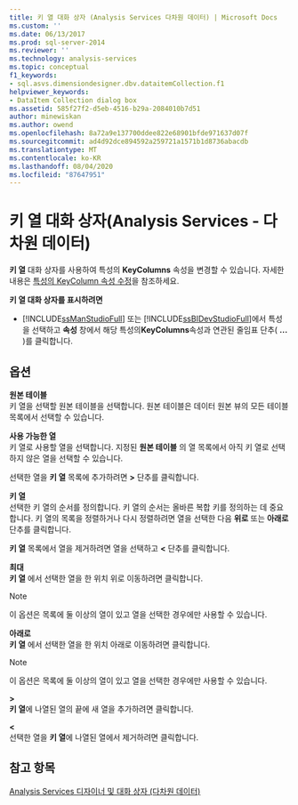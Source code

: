```yaml
---
title: 키 열 대화 상자 (Analysis Services 다차원 데이터) | Microsoft Docs
ms.custom: ''
ms.date: 06/13/2017
ms.prod: sql-server-2014
ms.reviewer: ''
ms.technology: analysis-services
ms.topic: conceptual
f1_keywords:
- sql.asvs.dimensiondesigner.dbv.dataitemCollection.f1
helpviewer_keywords:
- DataItem Collection dialog box
ms.assetid: 585f27f2-d5eb-4516-b29a-2084010b7d51
author: minewiskan
ms.author: owend
ms.openlocfilehash: 8a72a9e137700ddee822e68901bfde971637d07f
ms.sourcegitcommit: ad4d92dce894592a259721a1571b1d8736abacdb
ms.translationtype: MT
ms.contentlocale: ko-KR
ms.lasthandoff: 08/04/2020
ms.locfileid: "87647951"
---
```

# <a name="key-columns-dialog-box-analysis-services---multidimensional-data"></a>키 열 대화 상자(Analysis Services - 다차원 데이터)
  **키 열** 대화 상자를 사용하여 특성의 **KeyColumns** 속성을 변경할 수 있습니다. 자세한 내용은 [특성의 KeyColumn 속성 수정](multidimensional-models/attribute-properties-modify-the-keycolumn-property.md)을 참조하세요.  
  
 **키 열 대화 상자를 표시하려면**  
  
-   [!INCLUDE[ssManStudioFull](../includes/ssmanstudiofull-md.md)] 또는 [!INCLUDE[ssBIDevStudioFull](../includes/ssbidevstudiofull-md.md)]에서 특성을 선택하고 **속성** 창에서 해당 특성의**KeyColumns**속성과 연관된 줄임표 단추( **...** )를 클릭합니다.  
  
## <a name="options"></a>옵션  
 **원본 테이블**  
 키 열을 선택할 원본 테이블을 선택합니다. 원본 테이블은 데이터 원본 뷰의 모든 테이블 목록에서 선택할 수 있습니다.  
  
 **사용 가능한 열**  
 키 열로 사용할 열을 선택합니다. 지정된 **원본 테이블** 의 열 목록에서 아직 키 열로 선택하지 않은 열을 선택할 수 있습니다.  
  
 선택한 열을 **키 열** 목록에 추가하려면 **>** 단추를 클릭합니다.  
  
 **키 열**  
 선택한 키 열의 순서를 정의합니다. 키 열의 순서는 올바른 복합 키를 정의하는 데 중요합니다. 키 열의 목록을 정렬하거나 다시 정렬하려면 열을 선택한 다음 **위로** 또는 **아래로** 단추를 클릭합니다.  
  
 **키 열** 목록에서 열을 제거하려면 열을 선택하고 **\<** 단추를 클릭합니다.  
  
 **최대**  
 **키 열** 에서 선택한 열을 한 위치 위로 이동하려면 클릭합니다.  
  
> [!NOTE]  
>  이 옵션은 목록에 둘 이상의 열이 있고 열을 선택한 경우에만 사용할 수 있습니다.  
  
 **아래로**  
 **키 열** 에서 선택한 열을 한 위치 아래로 이동하려면 클릭합니다.  
  
> [!NOTE]  
>  이 옵션은 목록에 둘 이상의 열이 있고 열을 선택한 경우에만 사용할 수 있습니다.  
  
 **>**  
 **키 열**에 나열된 열의 끝에 새 열을 추가하려면 클릭합니다.  
  
 **<**  
 선택한 열을 **키 열**에 나열된 열에서 제거하려면 클릭합니다.  
  
## <a name="see-also"></a>참고 항목  
 [Analysis Services 디자이너 및 대화 상자 &#40;다차원 데이터&#41;](analysis-services-designers-and-dialog-boxes-multidimensional-data.md)  
  
  
